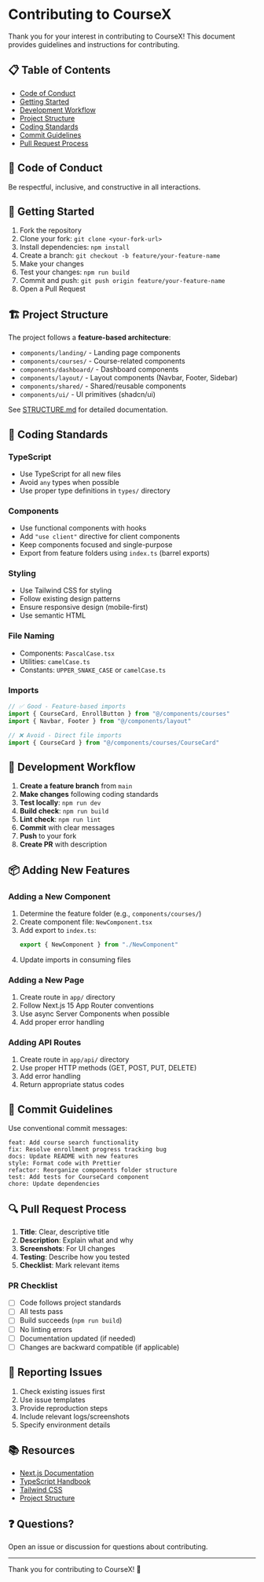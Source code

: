 # Contributing to CourseX

Thank you for your interest in contributing to CourseX! This document provides guidelines and instructions for contributing.

## 📋 Table of Contents

- [Code of Conduct](#code-of-conduct)
- [Getting Started](#getting-started)
- [Development Workflow](#development-workflow)
- [Project Structure](#project-structure)
- [Coding Standards](#coding-standards)
- [Commit Guidelines](#commit-guidelines)
- [Pull Request Process](#pull-request-process)

## 🤝 Code of Conduct

Be respectful, inclusive, and constructive in all interactions.

## 🚀 Getting Started

1. Fork the repository
2. Clone your fork: `git clone <your-fork-url>`
3. Install dependencies: `npm install`
4. Create a branch: `git checkout -b feature/your-feature-name`
5. Make your changes
6. Test your changes: `npm run build`
7. Commit and push: `git push origin feature/your-feature-name`
8. Open a Pull Request

## 🏗️ Project Structure

The project follows a **feature-based architecture**:

- `components/landing/` - Landing page components
- `components/courses/` - Course-related components
- `components/dashboard/` - Dashboard components
- `components/layout/` - Layout components (Navbar, Footer, Sidebar)
- `components/shared/` - Shared/reusable components
- `components/ui/` - UI primitives (shadcn/ui)

See [STRUCTURE.md](./STRUCTURE.md) for detailed documentation.

## 📝 Coding Standards

### TypeScript
- Use TypeScript for all new files
- Avoid `any` types when possible
- Use proper type definitions in `types/` directory

### Components
- Use functional components with hooks
- Add `"use client"` directive for client components
- Keep components focused and single-purpose
- Export from feature folders using `index.ts` (barrel exports)

### Styling
- Use Tailwind CSS for styling
- Follow existing design patterns
- Ensure responsive design (mobile-first)
- Use semantic HTML

### File Naming
- Components: `PascalCase.tsx`
- Utilities: `camelCase.ts`
- Constants: `UPPER_SNAKE_CASE` or `camelCase.ts`

### Imports
```typescript
// ✅ Good - Feature-based imports
import { CourseCard, EnrollButton } from "@/components/courses"
import { Navbar, Footer } from "@/components/layout"

// ❌ Avoid - Direct file imports
import { CourseCard } from "@/components/courses/CourseCard"
```

## 🔄 Development Workflow

1. **Create a feature branch** from `main`
2. **Make changes** following coding standards
3. **Test locally**: `npm run dev`
4. **Build check**: `npm run build`
5. **Lint check**: `npm run lint`
6. **Commit** with clear messages
7. **Push** to your fork
8. **Create PR** with description

## 📦 Adding New Features

### Adding a New Component

1. Determine the feature folder (e.g., `components/courses/`)
2. Create component file: `NewComponent.tsx`
3. Add export to `index.ts`:
   ```typescript
   export { NewComponent } from "./NewComponent"
   ```
4. Update imports in consuming files

### Adding a New Page

1. Create route in `app/` directory
2. Follow Next.js 15 App Router conventions
3. Use async Server Components when possible
4. Add proper error handling

### Adding API Routes

1. Create route in `app/api/` directory
2. Use proper HTTP methods (GET, POST, PUT, DELETE)
3. Add error handling
4. Return appropriate status codes

## 💬 Commit Guidelines

Use conventional commit messages:

```
feat: Add course search functionality
fix: Resolve enrollment progress tracking bug
docs: Update README with new features
style: Format code with Prettier
refactor: Reorganize components folder structure
test: Add tests for CourseCard component
chore: Update dependencies
```

## 🔍 Pull Request Process

1. **Title**: Clear, descriptive title
2. **Description**: Explain what and why
3. **Screenshots**: For UI changes
4. **Testing**: Describe how you tested
5. **Checklist**: Mark relevant items

### PR Checklist

- [ ] Code follows project standards
- [ ] All tests pass
- [ ] Build succeeds (`npm run build`)
- [ ] No linting errors
- [ ] Documentation updated (if needed)
- [ ] Changes are backward compatible (if applicable)

## 🐛 Reporting Issues

1. Check existing issues first
2. Use issue templates
3. Provide reproduction steps
4. Include relevant logs/screenshots
5. Specify environment details

## 📚 Resources

- [Next.js Documentation](https://nextjs.org/docs)
- [TypeScript Handbook](https://www.typescriptlang.org/docs/)
- [Tailwind CSS](https://tailwindcss.com/docs)
- [Project Structure](./STRUCTURE.md)

## ❓ Questions?

Open an issue or discussion for questions about contributing.

---

Thank you for contributing to CourseX! 🎉
